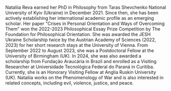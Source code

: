 Nataliia Reva earned her PhD in Philosophy from Taras Shevchenko National University of Kyiv (Ukraine) in December 2021.
Since then, she has been actively establishing her international academic profile as an emerging scholar. Her paper
"Crises in Personal Orientation and Ways of Overcoming Them" won the 2022-2023 Philosophical Essay Prize Competition by
The Foundation for Philosophical Orientation. She was awarded the JESH Ukraine Scholarship twice by the
Austrian Academy of Sciences (2022, 2023) for her short research stays at the University of Vienna. From September 2022
to August 2023, she was a Postdoctoral Fellow at the University of Birmingham (UK). In 2024, she was also awarded a
scholarship from Fundação Araucária in Brazil and enrolled as a Visiting Researcher at Universidade Tecnológica Federal
do Paraná in Curitiba. Currently, she is an Honorary Visiting Fellow at Anglia Ruskin University (UK). Nataliia works on
the Phenomenology of War and is also interested in related concepts, including evil, violence, justice, and peace. 
